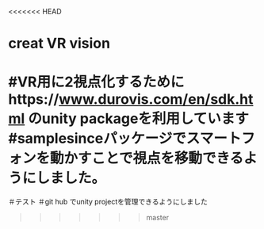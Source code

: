 <<<<<<< HEAD
# creat VR vision
#VR用に2視点化するためにhttps://www.durovis.com/en/sdk.html のunity packageを利用しています
#samplesinceパッケージでスマートフォンを動かすことで視点を移動できるようにしました。
=======
＃テスト
＃git hub でunity projectを管理できるようにしました
>>>>>>> master
